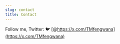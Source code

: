 ```yaml
---
slug: contact
title: Contact
---
```


Follow me, Twitter: &#x1F426; [@https://x.com/TMfengwana](https://x.com/TMfengwana)
